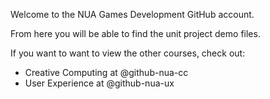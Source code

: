 Welcome to the NUA Games Development GitHub account.

From here you will be able to find the unit project demo files.

If you want to want to view the other courses, check out:
- Creative Computing at @github-nua-cc
- User Experience at @github-nua-ux
